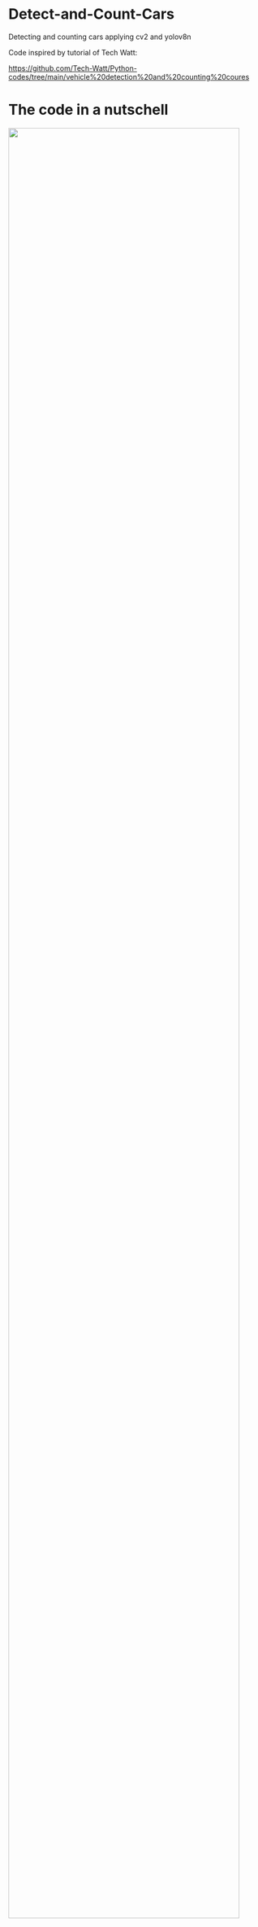 # Detect-and-Count-Cars
Detecting and counting cars applying cv2 and yolov8n

Code inspired by tutorial of Tech Watt:

https://github.com/Tech-Watt/Python-codes/tree/main/vehicle%20detection%20and%20counting%20coures


# The code in a nutschell

<img src="https://github.com/henrik-lauritsen-ch/Pictures/blob/main/count_cars_v5.png" width=95% height=95%>
